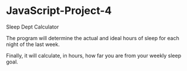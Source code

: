 # JavaScript-Project-4
Sleep Dept Calculator


The program will determine the actual and ideal hours of sleep for each night of the last week.

Finally, it will calculate, in hours, how far you are from your weekly sleep goal.

